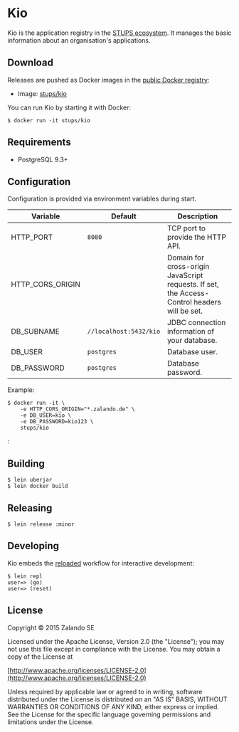 # Kio

Kio is the application registry in the [STUPS ecosystem](http://zalando-stups.github.io). It manages the basic
information about an organisation's applications.

## Download

Releases are pushed as Docker images in the [public Docker registry](https://registry.hub.docker.com/u/stups/kio/):

* Image: [stups/kio](https://registry.hub.docker.com/u/stups/kio/tags/manage/)

You can run Kio by starting it with Docker:

    $ docker run -it stups/kio

## Requirements

* PostgreSQL 9.3+

## Configuration

Configuration is provided via environment variables during start.

Variable         | Default                | Description
---------------- | ---------------------- | -----------
HTTP_PORT        | `8080`                 | TCP port to provide the HTTP API.
HTTP_CORS_ORIGIN |                        | Domain for cross-origin JavaScript requests. If set, the Access-Control headers will be set.
DB_SUBNAME       | `//localhost:5432/kio` | JDBC connection information of your database.
DB_USER          | `postgres`             | Database user.
DB_PASSWORD      | `postgres`             | Database password.

Example:

```
$ docker run -it \
    -e HTTP_CORS_ORIGIN="*.zalando.de" \
    -e DB_USER=kio \
    -e DB_PASSWORD=kio123 \
    stups/kio
```
:
## Building

    $ lein uberjar
    $ lein docker build

## Releasing

    $ lein release :minor

## Developing

Kio embeds the [reloaded](http://thinkrelevance.com/blog/2013/06/04/clojure-workflow-reloaded) workflow for interactive
development:

    $ lein repl
    user=> (go)
    user=> (reset)

## License

Copyright © 2015 Zalando SE

Licensed under the Apache License, Version 2.0 (the "License");
you may not use this file except in compliance with the License.
You may obtain a copy of the License at

   [http://www.apache.org/licenses/LICENSE-2.0](http://www.apache.org/licenses/LICENSE-2.0)

Unless required by applicable law or agreed to in writing, software
distributed under the License is distributed on an "AS IS" BASIS,
WITHOUT WARRANTIES OR CONDITIONS OF ANY KIND, either express or implied.
See the License for the specific language governing permissions and
limitations under the License.
